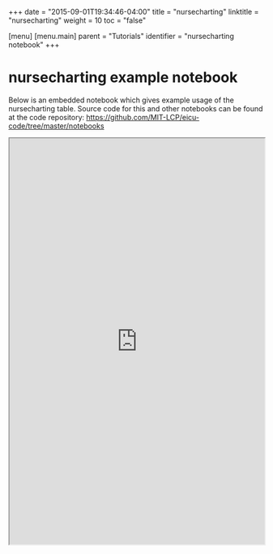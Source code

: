 +++
date = "2015-09-01T19:34:46-04:00"
title = "nursecharting"
linktitle = "nursecharting"
weight = 10
toc = "false"

[menu]
  [menu.main]
    parent = "Tutorials"
    identifier = "nursecharting notebook"
+++

# nursecharting example notebook

Below is an embedded notebook which gives example usage of the nursecharting table.
Source code for this and other notebooks can be found at the code repository:
https://github.com/MIT-LCP/eicu-code/tree/master/notebooks

<iframe src="https://nbviewer.jupyter.org/github/MIT-LCP/eicu-code/blob/master/notebooks/nursecharting.ipynb" width="100%" height="800" scrolling="yes"></iframe>
